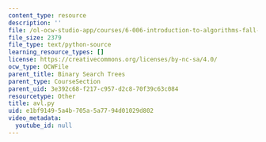 ```yaml
---
content_type: resource
description: ''
file: /ol-ocw-studio-app/courses/6-006-introduction-to-algorithms-fall-2011/e1bf91495a4b705a5a7794d01029d802_avl.py
file_size: 2379
file_type: text/python-source
learning_resource_types: []
license: https://creativecommons.org/licenses/by-nc-sa/4.0/
ocw_type: OCWFile
parent_title: Binary Search Trees
parent_type: CourseSection
parent_uid: 3e392c68-f217-c957-d2c8-70f39c63c084
resourcetype: Other
title: avl.py
uid: e1bf9149-5a4b-705a-5a77-94d01029d802
video_metadata:
  youtube_id: null
---
```

